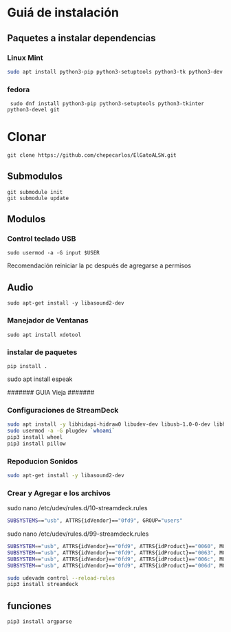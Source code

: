 
# Guiá de instalación

## Paquetes a instalar dependencias

### Linux Mint

```bash
sudo apt install python3-pip python3-setuptools python3-tk python3-dev git 
```

### fedora 

```
 sudo dnf install python3-pip python3-setuptools python3-tkinter python3-devel git 
```

# Clonar 

```
git clone https://github.com/chepecarlos/ElGatoALSW.git
```

## Submodulos 

```
git submodule init
git submodule update
```

## Modulos


### Control teclado USB

```
sudo usermod -a -G input $USER
```

Recomendación reiniciar la pc después de agregarse a permisos


## Audio

```
sudo apt-get install -y libasound2-dev
```

### Manejador de Ventanas

```
sudo apt install xdotool
```

### instalar de paquetes

```
pip install .
``` 

sudo apt install espeak

####### GUIA Vieja #######

### Configuraciones de StreamDeck
```bash
sudo apt install -y libhidapi-hidraw0 libudev-dev libusb-1.0-0-dev libhidapi-libusb0 zlib1g-dev
sudo usermod -a -G plugdev `whoami`
pip3 install wheel
pip3 install pillow
```

### Repoducion Sonidos
```bash
sudo apt-get install -y libasound2-dev
```

### Crear y Agregar e los archivos

sudo nano /etc/udev/rules.d/10-streamdeck.rules
```bash
SUBSYSTEMS=="usb", ATTRS{idVendor}=="0fd9", GROUP="users"
```

sudo nano /etc/udev/rules.d/99-streamdeck.rules
```bash
SUBSYSTEM=="usb", ATTRS{idVendor}=="0fd9", ATTRS{idProduct}=="0060", MODE:="660", GROUP="plugdev"
SUBSYSTEM=="usb", ATTRS{idVendor}=="0fd9", ATTRS{idProduct}=="0063", MODE:="660", GROUP="plugdev"
SUBSYSTEM=="usb", ATTRS{idVendor}=="0fd9", ATTRS{idProduct}=="006c", MODE:="660", GROUP="plugdev"
SUBSYSTEM=="usb", ATTRS{idVendor}=="0fd9", ATTRS{idProduct}=="006d", MODE:="660", GROUP="plugdev"
```

```bash
sudo udevadm control --reload-rules
pip3 install streamdeck
```


## funciones

```bash
pip3 install argparse
```
